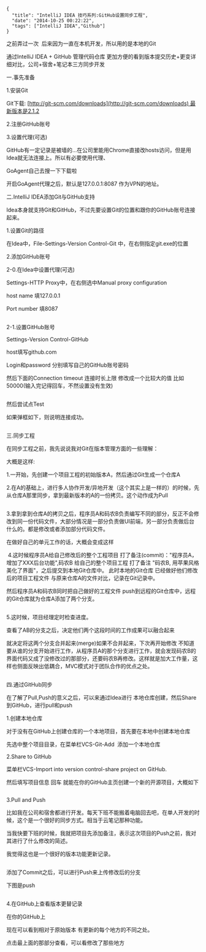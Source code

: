 ```metadata
{
  "title": "IntelliJ IDEA 技巧系列:GitHub设置同步工程",
  "date": "2014-10-25 00:22:22",
  "tags": ["IntelliJ IDEA","Github"]
}
```



之前弄过一次  后来因为一直在本机开发，所以用的是本地的Git

通过IntelliJ IDEA + GitHub 管理代码仓库
更加方便的看到版本提交历史+更变详细对比，公司+宿舍+笔记本三方同步开发


一.事先准备

1.安装Git

Git下载: [http://git-scm.com/downloads](http://git-scm.com/downloads) 最新版本是2.1.2

2.注册GitHub账号

3.设置代理(可选)

GitHub有一定记录是被墙的...在公司里能用Chrome直接改hosts访问，但是用Idea就无法连接上。所以有必要使用代理、

GoAgent自己去搜一下下载啦

开启GoAgent代理之后，默认是127.0.0.1:8087 作为VPN的地址。


二.IntelliJ IDEA添加Git与GitHub支持

Idea本身就支持Git和GitHub，不过先要设置Git的位置和跟你的GitHub账号连接起来。

1.设置Git的路径

在Idea中，File-Settings-Version Control-Git 中，在右侧指定git.exe的位置
![]()

2.添加GitHub账号

2-0.在Idea中设置代理(可选)

Settings-HTTP Proxy中，在右侧选中Manual proxy configuration

host name 填127.0.0.1

Port number 填8087


![]()


2-1.设置GitHub账号

Settings-Version Control-GitHub

host填写github.com

Login和password 分别填写自己的GitHub账号密码

然后下面的Connection timeout 连接时长上限
修改成一个比较大的值
比如50000(输入完记得回车，不然设置没有生效)


![]()


然后尝试点Test

如果弹框如下，则说明连接成功。

![]()


三.同步工程


在同步工程之前，我先说说我对Git在版本管理方面的一些理解：

大概是这样:

1.一开始，先创建一个项目工程的初始版本A，然后通过Git生成一个仓库A

2.在A的基础上，进行多人协作开发/异地开发（这个其实上是一样的）的时候，先从仓库A那里同步，拿到最新版本的A的一份拷贝。这个动作成为Pull

![]()

3.拿到拿到仓库A的拷贝之后，程序员A和码农B负责编写不同的部分，反正不会修改到同一份代码文件，大部分情况是一部分负责做UI前端，另一部分负责做后台什么的。都是修改或者添加部分代码文件。

在做好自己的单元工作的话，大概会变成这样

![]()
4.这时候程序员A给自己修改后的整个工程项目
打了备注(commit)："程序员A，增加了XXX后台功能",码农B 给自己的整个项目工程
打了备注 "码农B, 用苹果风格美化了界面"，之后提交到本地Git仓库中。
此时本地的Git仓库
已经做好他们修改后的项目工程文件
与原来仓库A的文件对比，记录在Git记录中。

然后程序员A和码农B同时把自己做好的工程文件 push到远程的Git仓库中，远程的Git仓库就为仓库A添加了两个分支。


![]()

5.这时候，项目经理定时检查进度。

查看了AB的分支之后，决定他们两个这段时间的工作成果可以融合起来

就决定将这两个分支合并起来(merge)如果不合并起来，下次再开始修改
不知道要从谁的分支开始进行工作，从程序员A的那个分支进行工作，就会发现码农B的界面代码又成了没修改过的那部分，还要码农B再修改。这样就是加大工作量，这样也侧面反映出低耦合，MVC模式对于团队合作的优点之处。


![]()





四.通过GitHub同步

在了解了Pull,Push的意义之后，可以来通过Idea进行
本地仓库创建，然后Share到GitHub，进行pull和push

1.创建本地仓库

对于没有在GitHub上创建仓库的一个本地项目，首先要在本地中创建本地仓库

先选中整个项目目录，在菜单栏VCS-Git-Add  添加一个本地仓库


2.Share to GitHub

菜单栏VCS-Import into version control-share project on GitHub.
![]()


然后填写项目信息
回车
就能在你的GitHub主页创建一个新的开源项目，大概如下

![]()

3.Pull and Push

比如我在公司和宿舍都进行开发。每天下班不能搬着电脑回去吧，在单人开发的时候，这个是一个很好的同步方式。相当于云笔记那种功能。

当我快要下班的时候，我就把项目先添加备注，表示这次项目的Push之前，我对其进行了什么修改的简述。

我觉得这也是一个很好的版本功能更新记录。

![]()


添加了Commit之后，可以进行Push来上传修改后的分支

下图是push

![]()


4.在GitHub上查看版本更替记录

在你的GitHub上

现在可以看到相对于原始版本
有更新的每个地方的不同之处。
![]()

点击最上面的那部分查看，可以看修改了那些地方



![]()
